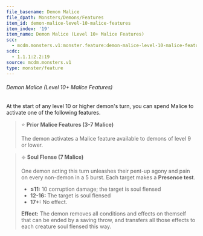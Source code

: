 ```yaml
---
file_basename: Demon Malice
file_dpath: Monsters/Demons/Features
item_id: demon-malice-level-10-malice-features
item_index: '19'
item_name: Demon Malice (Level 10+ Malice Features)
scc:
  - mcdm.monsters.v1:monster.feature:demon-malice-level-10-malice-features
scdc:
  - 1.1.1:2.2:19
source: mcdm.monsters.v1
type: monster/feature
---
```


###### Demon Malice (Level 10+ Malice Features)

At the start of any level 10 or higher demon's turn, you can spend Malice to activate one of the following features.

<!-- -->
> ⭐️ **Prior Malice Features (3-7 Malice)**
>
> The demon activates a Malice feature available to demons of level 9 or lower.

<!-- -->
> ❇️ **Soul Flense (7 Malice)**
>
> One demon acting this turn unleashes their pent-up agony and pain on every non-demon in a 5 burst. Each target makes a **Presence test**.
>
> - **≤11:** 10 corruption damage; the target is soul flensed
> - **12-16:** The target is soul flensed
> - **17+:** No effect.
>
> **Effect:** The demon removes all conditions and effects on themself that can be ended by a saving throw, and transfers all those effects to each creature soul flensed this way.

